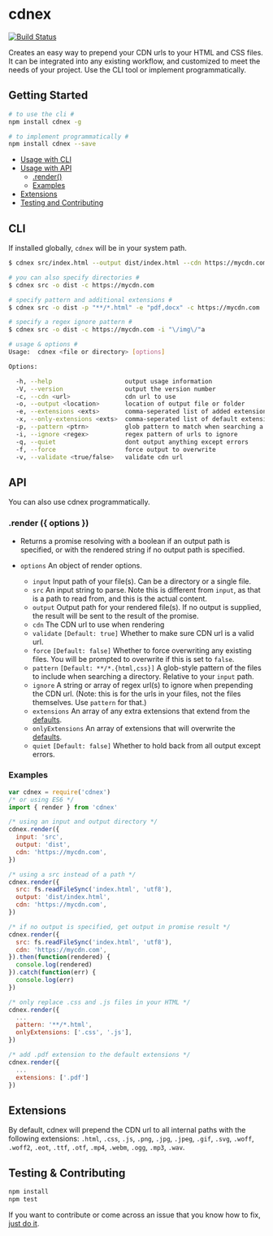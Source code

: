 # cdnex
[![Build Status](https://travis-ci.org/jsonmaur/cdnex.svg?branch=master)](https://travis-ci.org/jsonmaur/cdnex)

Creates an easy way to prepend your CDN urls to your HTML and CSS files. It can be integrated into any existing workflow, and customized to meet the needs of your project. Use the CLI tool or implement programmatically.

## Getting Started
```bash
# to use the cli #
npm install cdnex -g

# to implement programmatically #
npm install cdnex --save
```

- [Usage with CLI](#cli)
- [Usage with API](#api)
  - [.render()](#api-render)
  - [Examples](#api-examples)
- [Extensions](#extensions)
- [Testing and Contributing](#help)

<a name="cli"></a>
## CLI

If installed globally, `cdnex` will be in your system path.

```bash
$ cdnex src/index.html --output dist/index.html --cdn https://mycdn.com

# you can also specify directories #
$ cdnex src -o dist -c https://mycdn.com

# specify pattern and additional extensions #
$ cdnex src -o dist -p "**/*.html" -e "pdf,docx" -c https://mycdn.com

# specify a regex ignore pattern #
$ cdnex src -o dist -c https://mycdn.com -i "\/img\/"a

# usage & options #
Usage:  cdnex <file or directory> [options]

Options:

  -h, --help                    output usage information
  -V, --version                 output the version number
  -c, --cdn <url>               cdn url to use
  -o, --output <location>       location of output file or folder
  -e, --extensions <exts>       comma-seperated list of added extensions
  -x, --only-extensions <exts>  comma-seperated list of default extensions
  -p, --pattern <ptrn>          glob pattern to match when searching a directory
  -i, --ignore <regex>          regex pattern of urls to ignore
  -q, --quiet                   dont output anything except errors
  -f, --force                   force output to overwrite
  -v, --validate <true/false>   validate cdn url
```

<a name="api"></a>
## API

You can also use cdnex programmatically.

<a name="api-render"></a>
### .render ({ options })

- Returns a promise resolving with a boolean if an output path is specified, or with the rendered string if no output path is specified.

- `options` An object of render options.
  - `input` Input path of your file(s). Can be a directory or a single file.
  - `src` An input string to parse. Note this is different from `input`, as that is a path to read from, and this is the actual content.
  - `output` Output path for your rendered file(s). If no output is supplied, the result will be sent to the result of the promise.
  - `cdn` The CDN url to use when rendering
  - `validate` `[Default: true]` Whether to make sure CDN url is a valid url.
  - `force` `[Default: false]` Whether to force overwriting any existing files. You will be prompted to overwrite if this is set to `false`.
  - `pattern` `[Default: **/*.{html,css}]` A glob-style pattern of the files to include when searching a directory. Relative to your `input` path.
  - `ignore` A string or array of regex url(s) to ignore when prepending the CDN url. (Note: this is for the urls in your files, not the files themselves. Use `pattern` for that.)
  - `extensions` An array of any extra extensions that extend from the [defaults](#extensions).
  - `onlyExtensions` An array of extensions that will overwrite the [defaults](#extensions).
  - `quiet` `[Default: false]` Whether to hold back from all output except errors.

<a name="api-examples"></a>
### Examples

```javascript
var cdnex = require('cdnex')
/* or using ES6 */
import { render } from 'cdnex'

/* using an input and output directory */
cdnex.render({
  input: 'src',
  output: 'dist',
  cdn: 'https://mycdn.com',
})

/* using a src instead of a path */
cdnex.render({
  src: fs.readFileSync('index.html', 'utf8'),
  output: 'dist/index.html',
  cdn: 'https://mycdn.com',
})

/* if no output is specified, get output in promise result */
cdnex.render({
  src: fs.readFileSync('index.html', 'utf8'),
  cdn: 'https://mycdn.com',
}).then(function(rendered) {
  console.log(rendered)
}).catch(function(err) {
  console.log(err)
})

/* only replace .css and .js files in your HTML */
cdnex.render({
  ...
  pattern: '**/*.html',
  onlyExtensions: ['.css', '.js'],
})

/* add .pdf extension to the default extensions */
cdnex.render({
  ...
  extensions: ['.pdf']
})
```

<a name="extensions"></a>
## Extensions

By default, cdnex will prepend the CDN url to all internal paths with the following extensions: `.html`, `.css`, `.js`, `.png`, `.jpg`, `.jpeg`, `.gif`, `.svg`, `.woff`, `.woff2`, `.eot`, `.ttf`, `.otf`, `.mp4`, `.webm`, `.ogg`, `.mp3`, `.wav`.

<a name="help"></a>
## Testing & Contributing
```bash
npm install
npm test
```

If you want to contribute or come across an issue that you know how to fix, [just do it](https://www.youtube.com/watch?v=ZXsQAXx_ao0).
